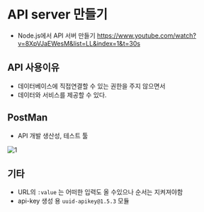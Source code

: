# API server 만들기

- Node.js에서 API 서버 만들기
  https://www.youtube.com/watch?v=8XpVJaEWesM&list=LL&index=1&t=30s

## API 사용이유

- 데이터베이스에 직접연결할 수 있는 권한을 주지 않으면서
- 데이터와 서비스를 제공할 수 있다.

## PostMan

- API 개발 생산성, 테스트 툴

![1](https://user-images.githubusercontent.com/57665888/183100422-068982c4-033b-4cf5-9032-936b3c94af7c.png)

## 기타

- URL의 `:value` 는 어떠한 입력도 올 수있으나 순서는 지켜져야함
- api-key 생성 용 `uuid-apikey@1.5.3` 모듈
